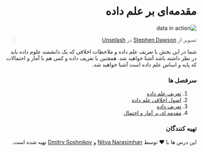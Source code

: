 <div dir="rtl">
  
# مقدمه‌ای بر علم داده


![data in action](images/data.jpg)
> تصویر از <a href="https://unsplash.com/@dawson2406?utm_source=unsplash&utm_medium=referral&utm_content=creditCopyText">Stephen Dawson</a> در <a href="https://unsplash.com/s/photos/data?utm_source=unsplash&utm_medium=referral&utm_content=creditCopyText">Unsplash</a>

شما در این بخش با تعریف علم داده و ملاحظات اخلاقی که یک دانشمند علوم داده باید در نظر داشته باشد آشنا خواهید شد. همچنین با تعریف داده و کمی هم با آمار و احتمالات که پایه و اساس علم داده است آشنا خواهید شد. 

### سرفصل ها

1. [تعریف علم داده](01-defining-data-science/README.md)
2. [اصول اخلاقی علم داده](02-ethics/README.md)
3. [تعریف داده](03-defining-data/README.md)
4. [مقدمه ای بر آمار و احتمال](04-stats-and-probability/README.md)

### تهیه کنندگان

این درس ها با ❤️ توسط [Nitya Narasimhan](https://twitter.com/nitya) و [Dmitry Soshnikov](https://twitter.com/shwars) تهیه شده است.
</div>
